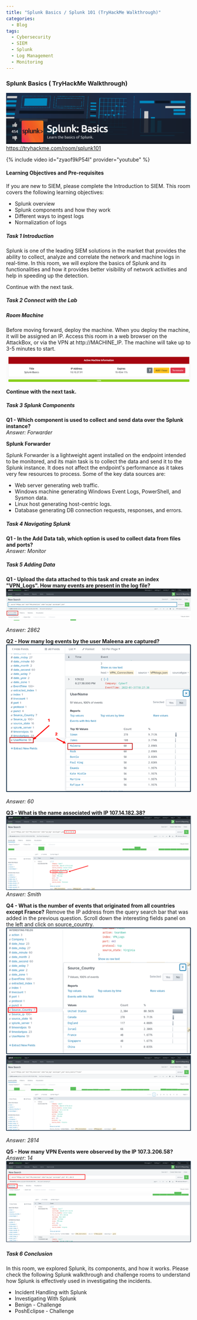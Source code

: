 ```yaml
---
title: "Splunk Basics / Splunk 101 (TryHackMe Walkthrough)"
categories:
  - Blog
tags:
  - Cybersecurity
  - SIEM
  - Splunk
  - Log Management
  - Monitoring
---
```



### Splunk Basics ( TryHackMe Walkthrough) 

<img src="/assets/images/splunk_thm_basics_header.png">
<a href="https://tryhackme.com/room/splunk101">https://tryhackme.com/room/splunk101</a>

 {% include video id="zyaof9kP54I" provider="youtube" %}

<h4>Learning Objectives and Pre-requisites</h4>
If you are new to SIEM, please complete the Introduction to SIEM. This room covers the following learning objectives:
<ul>
	<li>Splunk overview</li>
	<li>Splunk components and how they work</li>
	<li>Different ways to ingest logs</li>
    <li>Normalization of logs</li>
</ul>

<h5>Task 1 Introduction </h5>
Splunk is one of the leading SIEM solutions in the market that provides the ability to collect, analyze and correlate the network and machine logs in real-time. In this room, we will explore the basics of Splunk and its functionalities and how it provides better visibility of network activities and help in speeding up the detection.<br>


Continue with the next task.

<h5>Task 2 Connect with the Lab </h5>

<h5>Room Machine </h5>

Before moving forward, deploy the machine. When you deploy the machine, it will be assigned an IP. Access this room in a web browser on the AttackBox, or via the VPN at http://MACHINE_IP. The machine will take up to 3-5 minutes to start.

<img src="/assets/images/Splunk-THM_machine_ip.png">

<b>Continue with the next task. </b> <br>

<h5>Task 3 Splunk Components </h5>


<b>Q1 - Which component is used to collect and send data over the Splunk instance?</b><br>
<em> Answer: Forwarder</em>

<b>Splunk Forwarder</b>

Splunk Forwarder is a lightweight agent installed on the endpoint intended to be monitored, and its main task is to collect the data and send it to the Splunk instance. It does not affect the endpoint's performance as it takes very few resources to process. Some of the key data sources are:
<ul>
<li>Web server generating web traffic.</li>
<li>Windows machine generating Windows Event Logs, PowerShell, and Sysmon data. </li>
<li>Linux host generating host-centric logs. </li>
<li>Database generating DB connection requests, responses, and errors.</li>
</ul>

<h5>Task 4 Navigating Splunk </h5>

<b>Q1 - In the Add Data tab, which option is used to collect data from files and ports?</b><br>
<em> Answer: Monitor</em>


<h5>Task 5 Adding Data </h5>

<b>Q1 - Upload the data attached to this task and create an index "VPN_Logs". How many events are present in the log file?</b>
<img src="/assets/images/splunk_thm_basics_q1events.png">

<em>Answer: 2862</em>

<b>Q2 - How many log events by the user Maleena are captured?</b>
<img src="/assets/images/splunk_thm_basics_q2user.png">


<em>Answer: 60</em>

<b>Q3 - What is the name associated with IP 107.14.182.38?</b>
<img src="/assets/images/splunk_thm_basics_q3IP.png">
<em>Answer: Smith</em>

<b>Q4 - What is the number of events that originated from all countries except France?</b>
Remove the IP address from the query search bar that was added in the previous question.
Scroll down the interesting fields panel on the left and click on source_country. 
<img src="/assets/images/splunk_thm_basics_q4countries.png">
<img src="/assets/images/splunk_thm_basics_q4countries2.png">


<em>Answer: 2814</em>

<b>Q5 - How many VPN Events were observed by the IP 107.3.206.58?</b><br>
<em>Answer: 14</em>
<img src="/assets/images/splunk_thm_basics_q5IP2.png">


<h5>Task 6 Conclusion </h5>

In this room, we explored Splunk, its components, and how it works. Please check the following Splunk walkthrough and challenge rooms to understand how Splunk is effectively used in investigating the incidents.
<ul>
<li>Incident Handling with Splunk</li>
<li>Investigating With Splunk</li>
<li>Benign - Challenge</li>
<li>PoshEclipse - Challenge</li>
</ul>
